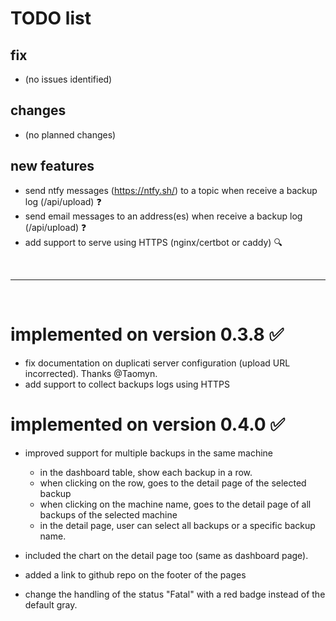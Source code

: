 # TODO list 

## fix

- (no issues identified)


## changes

- (no planned changes)



## new features

- send ntfy messages (https://ntfy.sh/) to a topic when receive a backup log (/api/upload) ❓
- send email messages to an address(es) when receive a backup log (/api/upload) ❓
- add support to serve using HTTPS (nginx/certbot or caddy) 🔍

<br>

---

<br>

# implemented on version 0.3.8 ✅

- fix documentation on duplicati server configuration (upload URL incorrected). Thanks @Taomyn. 
- add support to collect backups logs using HTTPS 

# implemented on version 0.4.0 ✅

* improved support for multiple backups in the same machine
   -  in the dashboard table, show each backup in a row. 
   -  when clicking on the row, goes to the detail page of the selected backup
   -  when clicking on the machine name, goes to the detail page of all backups of the selected machine
   -  in the detail page, user can select all backups or a specific backup name.
   
* included the chart on the detail page too (same as dashboard page).
* added a link to github repo on the footer of the pages
* change the handling of the status "Fatal"  with a red badge instead of the default gray.

